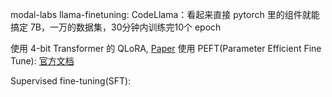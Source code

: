 modal-labs llama-finetuning: CodeLlama：看起来直接 pytorch 里的组件就能搞定 7B，一万的数据集，30分钟内训练完10个 epoch

使用 4-bit Transformer 的 QLoRA, [Paper](https://arxiv.org/abs/2305.14314)
使用 PEFT(Parameter Efficient Fine Tune): [官方文档](https://huggingface.co/docs/peft/conceptual_guides/lora)

Supervised fine-tuning(SFT):

